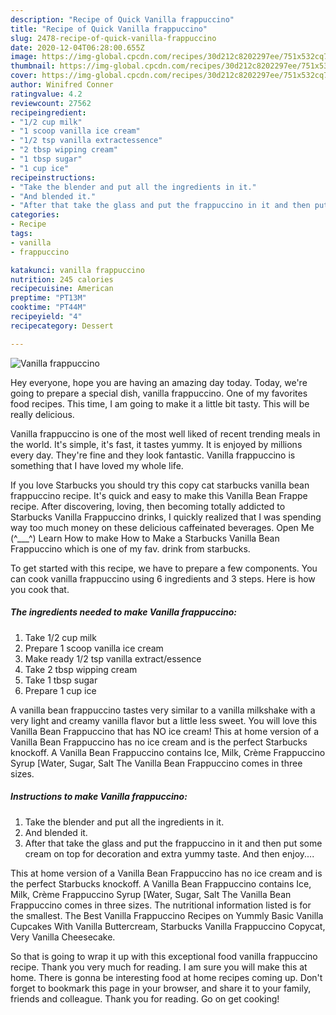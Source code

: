```yaml
---
description: "Recipe of Quick Vanilla frappuccino"
title: "Recipe of Quick Vanilla frappuccino"
slug: 2478-recipe-of-quick-vanilla-frappuccino
date: 2020-12-04T06:28:00.655Z
image: https://img-global.cpcdn.com/recipes/30d212c8202297ee/751x532cq70/vanilla-frappuccino-recipe-main-photo.jpg
thumbnail: https://img-global.cpcdn.com/recipes/30d212c8202297ee/751x532cq70/vanilla-frappuccino-recipe-main-photo.jpg
cover: https://img-global.cpcdn.com/recipes/30d212c8202297ee/751x532cq70/vanilla-frappuccino-recipe-main-photo.jpg
author: Winifred Conner
ratingvalue: 4.2
reviewcount: 27562
recipeingredient:
- "1/2 cup milk"
- "1 scoop vanilla ice cream"
- "1/2 tsp vanilla extractessence"
- "2 tbsp wipping cream"
- "1 tbsp sugar"
- "1 cup ice"
recipeinstructions:
- "Take the blender and put all the ingredients in it."
- "And blended it."
- "After that take the glass and put the frappuccino in it and then put some cream on top for decoration and extra yummy taste. And then enjoy...."
categories:
- Recipe
tags:
- vanilla
- frappuccino

katakunci: vanilla frappuccino 
nutrition: 245 calories
recipecuisine: American
preptime: "PT13M"
cooktime: "PT44M"
recipeyield: "4"
recipecategory: Dessert

---
```



![Vanilla frappuccino](https://img-global.cpcdn.com/recipes/30d212c8202297ee/751x532cq70/vanilla-frappuccino-recipe-main-photo.jpg)

Hey everyone, hope you are having an amazing day today. Today, we're going to prepare a special dish, vanilla frappuccino. One of my favorites food recipes. This time, I am going to make it a little bit tasty. This will be really delicious.

Vanilla frappuccino is one of the most well liked of recent trending meals in the world. It's simple, it's fast, it tastes yummy. It is enjoyed by millions every day. They're fine and they look fantastic. Vanilla frappuccino is something that I have loved my whole life.

If you love Starbucks you should try this copy cat starbucks vanilla bean frappuccino recipe. It&#39;s quick and easy to make this Vanilla Bean Frappe recipe. After discovering, loving, then becoming totally addicted to Starbucks Vanilla Frappuccino drinks, I quickly realized that I was spending way too much money on these delicious caffeinated beverages. Open Me (^___^) Learn How to make How to Make a Starbucks Vanilla Bean Frappuccino which is one of my fav. drink from starbucks.


To get started with this recipe, we have to prepare a few components. You can cook vanilla frappuccino using 6 ingredients and 3 steps. Here is how you cook that.

<!--inarticleads1-->

##### The ingredients needed to make Vanilla frappuccino:

1. Take 1/2 cup milk
1. Prepare 1 scoop vanilla ice cream
1. Make ready 1/2 tsp vanilla extract/essence
1. Take 2 tbsp wipping cream
1. Take 1 tbsp sugar
1. Prepare 1 cup ice


A vanilla bean frappuccino tastes very similar to a vanilla milkshake with a very light and creamy vanilla flavor but a little less sweet. You will love this Vanilla Bean Frappuccino that has NO ice cream! This at home version of a Vanilla Bean Frappuccino has no ice cream and is the perfect Starbucks knockoff. A Vanilla Bean Frappuccino contains Ice, Milk, Crème Frappuccino Syrup [Water, Sugar, Salt The Vanilla Bean Frappuccino comes in three sizes. 

<!--inarticleads2-->

##### Instructions to make Vanilla frappuccino:

1. Take the blender and put all the ingredients in it.
1. And blended it.
1. After that take the glass and put the frappuccino in it and then put some cream on top for decoration and extra yummy taste. And then enjoy....


This at home version of a Vanilla Bean Frappuccino has no ice cream and is the perfect Starbucks knockoff. A Vanilla Bean Frappuccino contains Ice, Milk, Crème Frappuccino Syrup [Water, Sugar, Salt The Vanilla Bean Frappuccino comes in three sizes. The nutritional information listed is for the smallest. The Best Vanilla Frappuccino Recipes on Yummly Basic Vanilla Cupcakes With Vanilla Buttercream, Starbucks Vanilla Frappuccino Copycat, Very Vanilla Cheesecake. 

So that is going to wrap it up with this exceptional food vanilla frappuccino recipe. Thank you very much for reading. I am sure you will make this at home. There is gonna be interesting food at home recipes coming up. Don't forget to bookmark this page in your browser, and share it to your family, friends and colleague. Thank you for reading. Go on get cooking!
